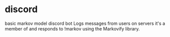 # discord
basic markov model discord bot
Logs messages from users on servers it's a member of and responds to !markov using the Markovify library.
